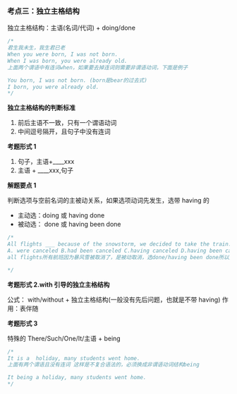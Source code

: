### 考点三：独立主格结构

独立主格结构：主语(名词/代词) + doing/done

```js
/*
君生我未生，我生君已老
When you were born, I was not born. 
When I was born, you were already old.
上面两个谓语中有连词when，如果要去掉连词则需要非谓语动词，下面是例子

You born, I was not born. (born是bear的过去式)
I born, you were already old.
*/
```

**独立主格结构的判断标准**

1. 前后主语不一致，只有一个谓语动词
2. 中间逗号隔开，且句子中没有连词

**考题形式 1**

1. 句子，主语+\_\_\_\_xxx
2. 主语 + \_\_\_\_xxx,句子

**解题要点 1**

判断选项与空前名词的主被动关系，如果选项动词先发生，选带 having 的

- 主动选：doing 或 having done
- 被动选： done 或 having been done

```js
/*
All flights ___ because of the snowstorm, we decided to take the train.
A. were canceled B.had been canceled C.having canceled D.having been canceled
all flights所有航班因为暴风雪被取消了，是被动取消，选done/having been done所以选D

*/
```

**考题形式 2.with 引导的独立主格结构**

公式： with/without + 独立主格结构(一般没有先后问题，也就是不带 having)
作用：表伴随

**考题形式 3**

特殊的 There/Such/One/It/主语 + being

```js
/*
It is a  holiday, many students went home.
上面有两个谓语且没有连词 这样是不复合语法的，必须换成非谓语动词结构being

It being a holiday, many students went home.
*/
```
